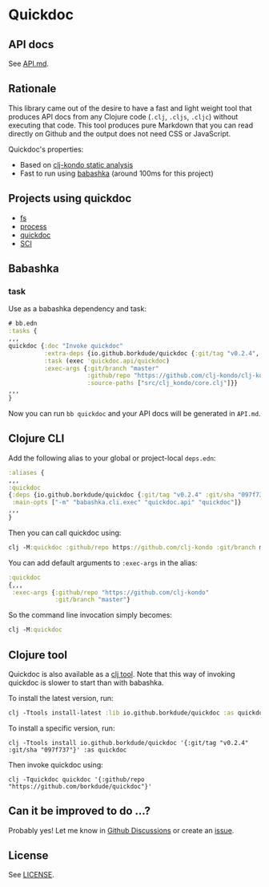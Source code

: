 # Quickdoc

## API docs

See [API.md](API.md).

## Rationale

This library came out of the desire to have a fast and light weight tool that
produces API docs from any Clojure code (`.clj`, `.cljs`, `.cljc`) without
executing that code. This tool produces pure Markdown that you can read directly
on Github and the output does not need CSS or JavaScript.

Quickdoc's properties:

- Based on [clj-kondo static analysis](https://github.com/clj-kondo/clj-kondo/tree/master/analysis)
- Fast to run using [babashka](#babashka) (around 100ms for this project)

## Projects using quickdoc

- [fs](https://github.com/babashka/fs/blob/master/API.md)
- [process](https://github.com/babashka/process/blob/master/API.md)
- [quickdoc](https://github.com/borkdude/quickdoc/blob/main/API.md)
- [SCI](https://github.com/babashka/sci/blob/master/API.md)

## Babashka

### task

Use as a babashka dependency and task:

``` clojure
# bb.edn
:tasks {
,,,
quickdoc {:doc "Invoke quickdoc"
          :extra-deps {io.github.borkdude/quickdoc {:git/tag "v0.2.4", :git/sha "7402269"}}
          :task (exec 'quickdoc.api/quickdoc)
          :exec-args {:git/branch "master"
                      :github/repo "https://github.com/clj-kondo/clj-kondo"
                      :source-paths ["src/clj_kondo/core.clj"]}}
,,,
}
```

Now you can run `bb quickdoc` and your API docs will be generated in `API.md`.

## Clojure CLI

Add the following alias to your global or project-local `deps.edn`:

``` clojure
:aliases {
,,,
:quickdoc
{:deps {io.github.borkdude/quickdoc {:git/tag "v0.2.4" :git/sha "097f737"}
 :main-opts ["-m" "babashka.cli.exec" "quickdoc.api" "quickdoc"]}
,,,
}
```

Then you can call quickdoc using:

``` clojure
clj -M:quickdoc :github/repo https://github.com/clj-kondo :git/branch master
```

You can add default arguments to `:exec-args` in the alias:

``` clojure
:quickdoc
{,,,
 :exec-args {:github/repo "https://github.com/clj-kondo"
             :git/branch "master"}
```

So the command line invocation simply becomes:

``` clojure
clj -M:quickdoc
```

## Clojure tool

Quickdoc is also available as a [clj
tool](https://clojure.org/reference/deps_and_cli#_tool_usage). Note that this
way of invoking quickdoc is slower to start than with babashka.

To install the latest version, run:

``` clojure
clj -Ttools install-latest :lib io.github.borkdude/quickdoc :as quickdoc
```

To install a specific version, run:

```
clj -Ttools install io.github.borkdude/quickdoc '{:git/tag "v0.2.4" :git/sha "097f737"}' :as quickdoc
```


Then invoke quickdoc using:

```
clj -Tquickdoc quickdoc '{:github/repo "https://github.com/borkdude/quickdoc"}'
```

## Can it be improved to do ...?

Probably yes! Let me know in [Github Discussions](https://github.com/borkdude/quickdoc/discussions) or create an [issue](https://github.com/borkdude/quickdoc/issues).

## License

See [LICENSE](LICENSE).

